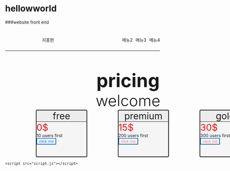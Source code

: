 # hellowworld
###website front end 
<!DOCTYPE html>
<html>
  <head>
    <meta charset="utf-8">
    <meta name="viewport" content="width=device-width">
    <title>repl.it</title>
    <link href="style.css" rel="stylesheet" type="text/css" />
    <style>
      .nav{
        height: 70px;
        border-bottom:1px solid black;
        display: flex;
        align-items: center;
      }
      .nav-rightitems{
        display: flex;
        margin-left:auto;
      }
      .navitem{
        margin-left: 10px;
      }
      .myname{
        margin-left: 120px;
      }
      .title{
        font-size: 60px;
        font-weight: bold;
        text-align: center;
      }
      .subtitle{
        font-size: 50px;
        font-weight: 300;
        text-align: center;
      }
      .main{
        width: 800px;
        margin: 0 auto;
        margin-top: 60px;
      }
      .prices{
        display: flex;
      } 
      .price_value{
        width: 400px;
        height: 150px;
        border: 2px solid black;
        border-radius: 4px;
        margin-left: 100px;
        background-color: rgba(0,0,0,.03);
      }
      .pric_value_title{
        font-size: 30px;
        background-color: rgba(0,0,.03,.03);
        text-align: center;
        border-bottom: solid black 1px;
      }
      .price_vlaue_num{
        color: red ;
        font-size: 30px;
      }
      .price-item-button{
        color: #007bff;
        background-color: transparent;
        background-image: none;
        border-color: #007bff;
      }
      .price_active_button{
        color: #FF7F50;
      }
    </style>
  </head>
  <body>
    <div class="nav">
      <div class="myname">
        지종현
      </div>
      <div class="nav-rightitems">
        <div class="navitem">메뉴2</div>
        <div class="navitem">메뉴3</div>
        <div class="navitem">메뉴4</div>
      </div>
    </div>
    <div class="main">
      <div class="title">
        pricing
      </div>
      <div class="subtitle">
        welcome
      </div>
      <div class="prices">
        <div class="price_value">
          <div class="pric_value_title">
            free
          </div>
          <div class="price_vlaue_num">
            0$
          </div>
          <div class="price_detail">
            10 users first 
          </div>
          <button class="price-item-button">
            click me 
          </button>
        </div>
        <div class="price_value">
          <div class="pric_value_title">
            premium
          </div>
          <div class="price_vlaue_num">
            15$
          </div>
          <div class="price_detail">
            200 users first 
          </div>
          <button class="price-item-button price_active_button">
            click me 
          </button>
        </div>
        <div class="price_value">
          <div class="pric_value_title">
            gold
          </div>
          <div class="price_vlaue_num">
            30$
          </div>
          <div class="price_detail">
            300 users first 
          </div>
          <button class="price-item-button price_active_button">
            click me 
          </button> 
        </div>
      </div>
    </div>
    
    <script src="script.js"></script>
  </body>
</html>
